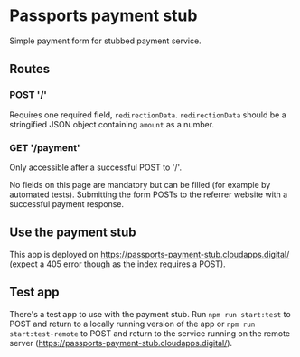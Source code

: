 # Passports payment stub

Simple payment form for stubbed payment service.

## Routes

### POST '/'
Requires one required field, `redirectionData`. `redirectionData` should be a stringified JSON object containing `amount` as a number.

### GET '/payment'
Only accessible after a successful POST to '/'.

No fields on this page are mandatory but can be filled (for example by automated tests). Submitting the form POSTs to the referrer website with a successful payment response.

## Use the payment stub

This app is deployed on https://passports-payment-stub.cloudapps.digital/ (expect a 405 error though as the index requires a POST).

## Test app

There's a test app to use with the payment stub. Run `npm run start:test` to POST and return to a locally running version of the app or `npm run start:test-remote` to POST and return to the service running on the remote server (https://passports-payment-stub.cloudapps.digital/).
